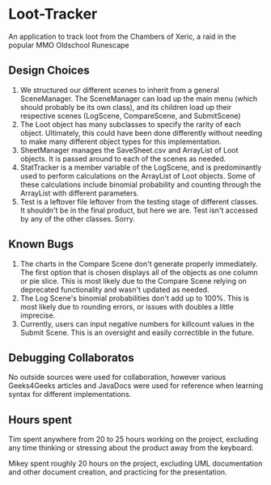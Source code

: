 # Loot-Tracker
An application to track loot from the Chambers of Xeric, a raid in the popular MMO Oldschool Runescape

## Design Choices
1. We structured our different scenes to inherit from a general SceneManager. The SceneManager can load up the main menu (which should probably be its own class), and its children load up their respective scenes (LogScene, CompareScene, and SubmitScene)
2. The Loot object has many subclasses to specify the rarity of each object. Ultimately, this could have been done differently without needing to make many different object types for this implementation.
3. SheetManager manages the SaveSheet.csv and ArrayList of Loot objects. It is passed around to each of the scenes as needed.
4. StatTracker is a member variable of the LogScene, and is predominantly used to perform calculations on the ArrayList of Loot objects. Some of these calculations include binomial probability and counting through the ArrayList with different parameters.
5. Test is a leftover file leftover from the testing stage of different classes. It shouldn't be in the final product, but here we are. Test isn't accessed by any of the other classes. Sorry.

## Known Bugs
1. The charts in the Compare Scene don't generate properly immediately. The first option that is chosen displays all of the objects as one column or pie slice. This is most likely due to the Compare Scene relying on deprecated functionality and wasn't updated as needed.
2. The Log Scene's binomial probabilities don't add up to 100%. This is most likely due to rounding errors, or issues with doubles a little imprecise.
3. Currently, users can input negative numbers for killcount values in the Submit Scene. This is an oversight and easily correctible in the future.

## Debugging Collaboratos
No outside sources were used for collaboration, however various Geeks4Geeks articles and JavaDocs were used for reference when learning syntax for different implementations.

## Hours spent
Tim spent anywhere from 20 to 25 hours working on the project, excluding any time thinking or stressing about the product away from the keyboard.

Mikey spent roughly 20 hours on the project, excluding UML documentation and other document creation, and practicing for the presentation.
